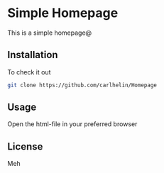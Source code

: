 # Simple Homepage

This is a simple homepage@

## Installation

To check it out
```bash
git clone https://github.com/carlhelin/Homepage
```

## Usage
Open the html-file in your preferred browser

## License
Meh
